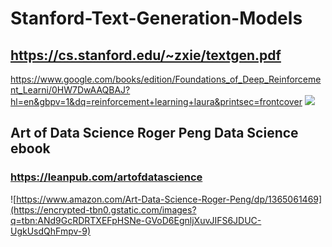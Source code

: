 # Stanford-Text-Generation-Models
## https://cs.stanford.edu/~zxie/textgen.pdf

https://www.google.com/books/edition/Foundations_of_Deep_Reinforcement_Learni/0HW7DwAAQBAJ?hl=en&gbpv=1&dq=reinforcement+learning+laura&printsec=frontcover
![](https://images-na.ssl-images-amazon.com/images/I/51DRbRZU4CL._SX385_BO1,204,203,200_.jpg)

## Art of Data Science Roger Peng Data Science ebook
### https://leanpub.com/artofdatascience
![https://www.amazon.com/Art-Data-Science-Roger-Peng/dp/1365061469](https://encrypted-tbn0.gstatic.com/images?q=tbn:ANd9GcRDRTXEFpHSNe-GVoD6EgnljXuvJIFS6JDUC-UgkUsdQhFmpv-9)
